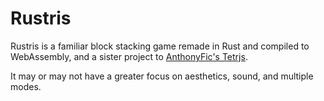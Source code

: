 # Rustris
Rustris is a familiar block stacking game remade in Rust and compiled to WebAssembly, and a sister project to [AnthonyFic's Tetrjs](https://github.com/AnthonyFic-code/AnthonyFic-code.github.io).

It may or may not have a greater focus on aesthetics, sound, and multiple modes.
